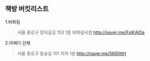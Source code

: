 ## 책방 버킷리스트 

1.비화림 
> 서울 종로구 창덕궁길 153 1층 비화림서점 
> http://naver.me/FslKAlDa 

2.어쩌다 산채 
> 서울 종로구 동숭길 101 지하 1층 
> http://naver.me/56IDlttH 


